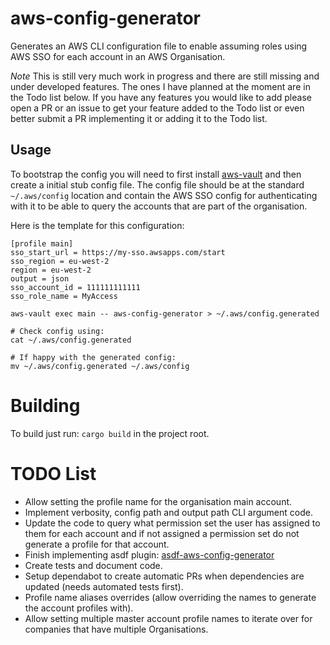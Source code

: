 # aws-config-generator

Generates an AWS CLI configuration file to enable assuming roles using AWS SSO for each account in an AWS Organisation.

*Note* This is still very much work in progress and there are still missing and under developed features. The ones I have planned
at the moment are in the Todo list below. If you have any features you would like to add please open a PR or an issue to get your feature
added to the Todo list or even better submit a PR implementing it or adding it to the Todo list.

## Usage

To bootstrap the config you will need to first install [aws-vault](https://github.com/99designs/aws-vault) and then create
a initial stub config file. The config file should be at the standard `~/.aws/config` location and contain the AWS SSO
config for authenticating with it to be able to query the accounts that are part of the organisation.

Here is the template for this configuration:

```
[profile main]
sso_start_url = https://my-sso.awsapps.com/start
sso_region = eu-west-2
region = eu-west-2
output = json
sso_account_id = 111111111111
sso_role_name = MyAccess
```

```
aws-vault exec main -- aws-config-generator > ~/.aws/config.generated

# Check config using:
cat ~/.aws/config.generated

# If happy with the generated config:
mv ~/.aws/config.generated ~/.aws/config
```

# Building

To build just run: `cargo build` in the project root.

# TODO List
* Allow setting the profile name for the organisation main account.
* Implement verbosity, config path and output path CLI argument code.
* Update the code to query what permission set the user has assigned to them for each account and if not assigned a permission set do not generate a profile for that account.
* Finish implementing asdf plugin: [asdf-aws-config-generator](https://github.com/alanjjenkins/asdf-aws-config-generator)
* Create tests and document code.
* Setup dependabot to create automatic PRs when dependencies are updated (needs automated tests first).
* Profile name aliases overrides (allow overriding the names to generate the account profiles with).
* Allow setting multiple master account profile names to iterate over for companies that have multiple Organisations.

